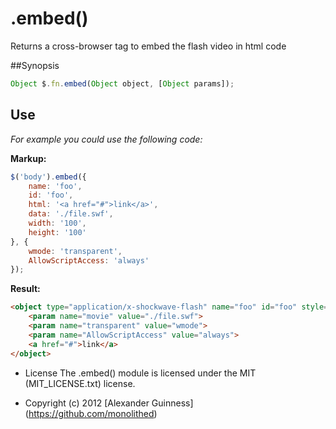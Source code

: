 # .embed()

Returns a cross-browser <object /> tag to embed the flash video in html code

##Synopsis

```javascript
Object $.fn.embed(Object object, [Object params]);
```

## Use
*For example you could use the following code:*

**Markup:**

```javascript
$('body').embed({
	name: 'foo',
	id: 'foo',
	html: '<a href="#">link</a>',
	data: './file.swf',
	width: '100',
	height: '100'
}, {
	wmode: 'transparent',
	AllowScriptAccess: 'always'
});
```

**Result:**

```html
<object type="application/x-shockwave-flash" name="foo" id="foo" style="width: 100px; height: 100px;" data="./file.swf">
	<param name="movie" value="./file.swf">
	<param name="transparent" value="wmode">
	<param name="AllowScriptAccess" value="always">
	<a href="#">link</a>
</object>
```

* License
    The .embed() module is licensed under the MIT (MIT_LICENSE.txt) license.

* Copyright (c) 2012 [Alexander Guinness] (https://github.com/monolithed)
